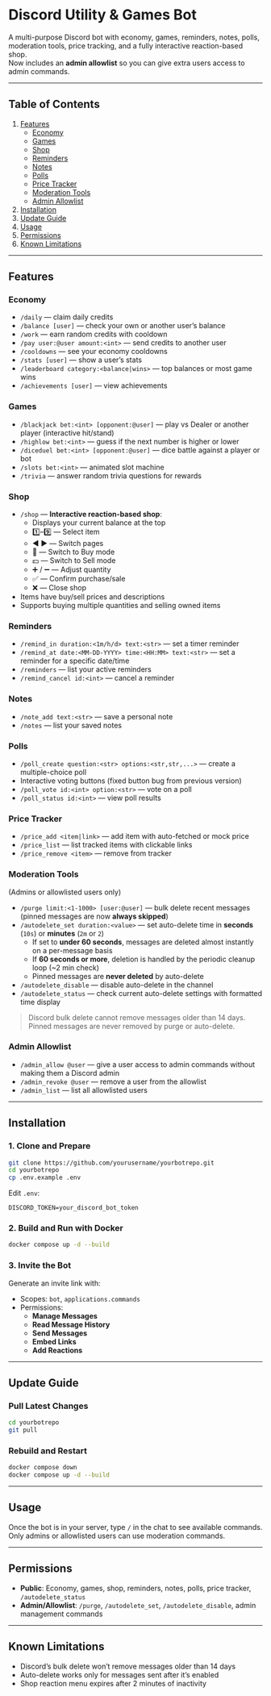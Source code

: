 # Discord Utility & Games Bot

A multi-purpose Discord bot with economy, games, reminders, notes, polls, moderation tools, price tracking, and a fully interactive reaction-based shop.  
Now includes an **admin allowlist** so you can give extra users access to admin commands.

---

## Table of Contents
1. [Features](#features)
   - [Economy](#economy)
   - [Games](#games)
   - [Shop](#shop)
   - [Reminders](#reminders)
   - [Notes](#notes)
   - [Polls](#polls)
   - [Price Tracker](#price-tracker)
   - [Moderation Tools](#moderation-tools)
   - [Admin Allowlist](#admin-allowlist)
2. [Installation](#installation)
3. [Update Guide](#update-guide)
4. [Usage](#usage)
5. [Permissions](#permissions)
6. [Known Limitations](#known-limitations)

---

## Features

### Economy
- `/daily` — claim daily credits  
- `/balance [user]` — check your own or another user’s balance  
- `/work` — earn random credits with cooldown  
- `/pay user:@user amount:<int>` — send credits to another user  
- `/cooldowns` — see your economy cooldowns  
- `/stats [user]` — show a user’s stats  
- `/leaderboard category:<balance|wins>` — top balances or most game wins  
- `/achievements [user]` — view achievements  

### Games
- `/blackjack bet:<int> [opponent:@user]` — play vs Dealer or another player (interactive hit/stand)  
- `/highlow bet:<int>` — guess if the next number is higher or lower  
- `/diceduel bet:<int> [opponent:@user]` — dice battle against a player or bot  
- `/slots bet:<int>` — animated slot machine  
- `/trivia` — answer random trivia questions for rewards  

### Shop
- `/shop` — **Interactive reaction-based shop**:
  - Displays your current balance at the top  
  - 1️⃣–9️⃣ — Select item  
  - ◀️ ▶️ — Switch pages  
  - 🛒 — Switch to Buy mode  
  - 💵 — Switch to Sell mode  
  - ➕ / ➖ — Adjust quantity  
  - ✅ — Confirm purchase/sale  
  - ❌ — Close shop  
- Items have buy/sell prices and descriptions  
- Supports buying multiple quantities and selling owned items 

### Reminders
- `/remind_in duration:<1m/h/d> text:<str>` — set a timer reminder  
- `/remind_at date:<MM-DD-YYYY> time:<HH:MM> text:<str>` — set a reminder for a specific date/time  
- `/reminders` — list your active reminders  
- `/remind_cancel id:<int>` — cancel a reminder  

### Notes
- `/note_add text:<str>` — save a personal note  
- `/notes` — list your saved notes  

### Polls
- `/poll_create question:<str> options:<str,str,...>` — create a multiple-choice poll  
- Interactive voting buttons (fixed button bug from previous version)  
- `/poll_vote id:<int> option:<str>` — vote on a poll  
- `/poll_status id:<int>` — view poll results  

### Price Tracker
- `/price_add <item|link>` — add item with auto-fetched or mock price  
- `/price_list` — list tracked items with clickable links  
- `/price_remove <item>` — remove from tracker  

### Moderation Tools
(Admins or allowlisted users only)  
- `/purge limit:<1-1000> [user:@user]` — bulk delete recent messages (pinned messages are now **always skipped**)  
- `/autodelete_set duration:<value>` — set auto-delete time in **seconds** (`10s`) or **minutes** (`2m` or `2`)  
  - If set to **under 60 seconds**, messages are deleted almost instantly on a per-message basis  
  - If **60 seconds or more**, deletion is handled by the periodic cleanup loop (~2 min check)  
  - Pinned messages are **never deleted** by auto-delete  
- `/autodelete_disable` — disable auto-delete in the channel  
- `/autodelete_status` — check current auto-delete settings with formatted time display  

> Discord bulk delete cannot remove messages older than 14 days.  
> Pinned messages are never removed by purge or auto-delete.


### Admin Allowlist
- `/admin_allow @user` — give a user access to admin commands without making them a Discord admin  
- `/admin_revoke @user` — remove a user from the allowlist  
- `/admin_list` — list all allowlisted users  

---

## Installation

### 1. Clone and Prepare
```bash
git clone https://github.com/yourusername/yourbotrepo.git
cd yourbotrepo
cp .env.example .env
```
Edit `.env`:
```
DISCORD_TOKEN=your_discord_bot_token
```

### 2. Build and Run with Docker
```bash
docker compose up -d --build
```

### 3. Invite the Bot
Generate an invite link with:
- Scopes: `bot`, `applications.commands`
- Permissions:  
  - **Manage Messages**  
  - **Read Message History**  
  - **Send Messages**  
  - **Embed Links**  
  - **Add Reactions**

---

## Update Guide

### Pull Latest Changes
```bash
cd yourbotrepo
git pull
```

### Rebuild and Restart
```bash
docker compose down
docker compose up -d --build
```

---

## Usage
Once the bot is in your server, type `/` in the chat to see available commands.  
Only admins or allowlisted users can use moderation commands.

---

## Permissions
- **Public**: Economy, games, shop, reminders, notes, polls, price tracker, `/autodelete_status`  
- **Admin/Allowlist**: `/purge`, `/autodelete_set`, `/autodelete_disable`, admin management commands

---

## Known Limitations
- Discord’s bulk delete won’t remove messages older than 14 days  
- Auto-delete works only for messages sent after it’s enabled  
- Shop reaction menu expires after 2 minutes of inactivity
